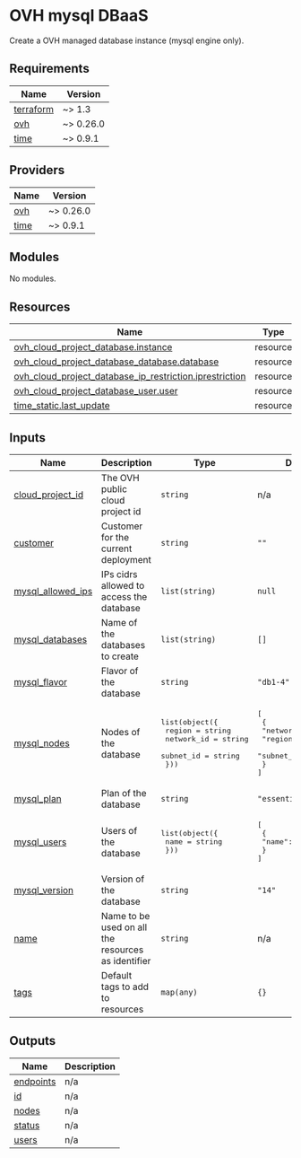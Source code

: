 # OVH mysql DBaaS

Create a OVH managed database instance (mysql engine only).

<!-- don't remove this line used to keep some space before auto generated docs -->
<!-- BEGINNING OF PRE-COMMIT-TERRAFORM DOCS HOOK -->
## Requirements

| Name | Version |
|------|---------|
| <a name="requirement_terraform"></a> [terraform](#requirement\_terraform) | ~> 1.3 |
| <a name="requirement_ovh"></a> [ovh](#requirement\_ovh) | ~> 0.26.0 |
| <a name="requirement_time"></a> [time](#requirement\_time) | ~> 0.9.1 |

## Providers

| Name | Version |
|------|---------|
| <a name="provider_ovh"></a> [ovh](#provider\_ovh) | ~> 0.26.0 |
| <a name="provider_time"></a> [time](#provider\_time) | ~> 0.9.1 |

## Modules

No modules.

## Resources

| Name | Type |
|------|------|
| [ovh_cloud_project_database.instance](https://registry.terraform.io/providers/ovh/ovh/latest/docs/resources/cloud_project_database) | resource |
| [ovh_cloud_project_database_database.database](https://registry.terraform.io/providers/ovh/ovh/latest/docs/resources/cloud_project_database_database) | resource |
| [ovh_cloud_project_database_ip_restriction.iprestriction](https://registry.terraform.io/providers/ovh/ovh/latest/docs/resources/cloud_project_database_ip_restriction) | resource |
| [ovh_cloud_project_database_user.user](https://registry.terraform.io/providers/ovh/ovh/latest/docs/resources/cloud_project_database_user) | resource |
| [time_static.last_update](https://registry.terraform.io/providers/hashicorp/time/latest/docs/resources/static) | resource |

## Inputs

| Name | Description | Type | Default | Required |
|------|-------------|------|---------|:--------:|
| <a name="input_cloud_project_id"></a> [cloud\_project\_id](#input\_cloud\_project\_id) | The OVH public cloud project id | `string` | n/a | yes |
| <a name="input_customer"></a> [customer](#input\_customer) | Customer for the current deployment | `string` | `""` | no |
| <a name="input_mysql_allowed_ips"></a> [mysql\_allowed\_ips](#input\_mysql\_allowed\_ips) | IPs cidrs allowed to access the database | `list(string)` | `null` | no |
| <a name="input_mysql_databases"></a> [mysql\_databases](#input\_mysql\_databases) | Name of the databases to create | `list(string)` | `[]` | no |
| <a name="input_mysql_flavor"></a> [mysql\_flavor](#input\_mysql\_flavor) | Flavor of the database | `string` | `"db1-4"` | no |
| <a name="input_mysql_nodes"></a> [mysql\_nodes](#input\_mysql\_nodes) | Nodes of the database | <pre>list(object({<br>    region     = string<br>    network_id = string<br>    subnet_id  = string<br>  }))</pre> | <pre>[<br>  {<br>    "network_id": null,<br>    "region": "GRA5",<br>    "subnet_id": null<br>  }<br>]</pre> | no |
| <a name="input_mysql_plan"></a> [mysql\_plan](#input\_mysql\_plan) | Plan of the database | `string` | `"essential"` | no |
| <a name="input_mysql_users"></a> [mysql\_users](#input\_mysql\_users) | Users of the database | <pre>list(object({<br>    name = string<br>  }))</pre> | <pre>[<br>  {<br>    "name": "root"<br>  }<br>]</pre> | no |
| <a name="input_mysql_version"></a> [mysql\_version](#input\_mysql\_version) | Version of the database | `string` | `"14"` | no |
| <a name="input_name"></a> [name](#input\_name) | Name to be used on all the resources as identifier | `string` | n/a | yes |
| <a name="input_tags"></a> [tags](#input\_tags) | Default tags to add to resources | `map(any)` | `{}` | no |

## Outputs

| Name | Description |
|------|-------------|
| <a name="output_endpoints"></a> [endpoints](#output\_endpoints) | n/a |
| <a name="output_id"></a> [id](#output\_id) | n/a |
| <a name="output_nodes"></a> [nodes](#output\_nodes) | n/a |
| <a name="output_status"></a> [status](#output\_status) | n/a |
| <a name="output_users"></a> [users](#output\_users) | n/a |
<!-- END OF PRE-COMMIT-TERRAFORM DOCS HOOK -->
